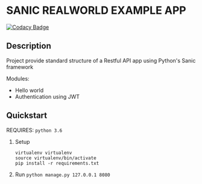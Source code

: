 # SANIC REALWORLD EXAMPLE APP

[![Codacy Badge](https://api.codacy.com/project/badge/Grade/76c5a045183041568c44a9bd34460fae)](https://app.codacy.com/manual/vanhiepdam/sanic-realworld-example-api?utm_source=github.com&utm_medium=referral&utm_content=vanhiepdam/sanic-realworld-example-api&utm_campaign=Badge_Grade_Dashboard)

## Description

Project provide standard structure of a Restful API app using Python's Sanic framework

Modules:
- Hello world
- Authentication using JWT
 
## Quickstart

REQUIRES: `python 3.6`

1. Setup
    ```
    virtualenv virtualenv
    source virtualenv/bin/activate
    pip install -r requirements.txt
    ```
2. Run `python manage.py 127.0.0.1 8080`
